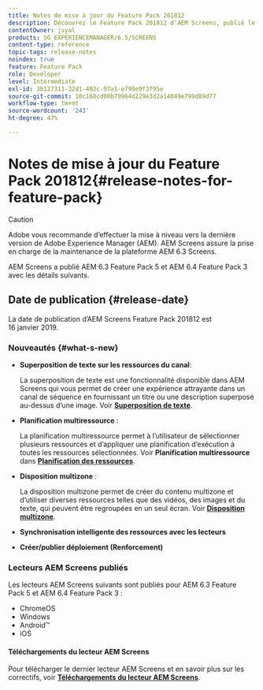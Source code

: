 ```yaml
---
title: Notes de mise à jour du Feature Pack 201812
description: Découvrez le Feature Pack 201812 d’AEM Screens, publié le 16 janvier 2019.
contentOwner: jsyal
products: SG_EXPERIENCEMANAGER/6.5/SCREENS
content-type: reference
topic-tags: release-notes
noindex: true
feature: Feature Pack
role: Developer
level: Intermediate
exl-id: 3b127311-32d1-402c-97a1-e799e9f3f95e
source-git-commit: 10c168cd00b79964d229e3d2a14049e799d89d77
workflow-type: tm+mt
source-wordcount: '243'
ht-degree: 47%

---
```


# Notes de mise à jour du Feature Pack 201812{#release-notes-for-feature-pack}

>[!CAUTION]
>
>Adobe vous recommande d’effectuer la mise à niveau vers la dernière version de Adobe Experience Manager (AEM). AEM Screens assure la prise en charge de la maintenance de la plateforme AEM 6.3 Screens.

AEM Screens a publié AEM 6.3 Feature Pack 5 et AEM 6.4 Feature Pack 3 avec les détails suivants.

## Date de publication {#release-date}

La date de publication d’AEM Screens Feature Pack 201812 est 16 janvier 2019.

### Nouveautés {#what-s-new}

* **Superposition de texte sur les ressources du canal**:

  La superposition de texte est une fonctionnalité disponible dans AEM Screens qui vous permet de créer une expérience attrayante dans un canal de séquence en fournissant un titre ou une description superposé au-dessus d’une image. Voir [**Superposition de texte**](text-overlay.md).

* **Planification multiressource** :

  La planification multiressource permet à l’utilisateur de sélectionner plusieurs ressources et d’appliquer une planification d’exécution à toutes les ressources sélectionnées. Voir **Planification multiressource** dans **[Planification des ressources](asset-level-scheduling.md)**.

* **Disposition multizone** :

  La disposition multizone permet de créer du contenu multizone et d’utiliser diverses ressources telles que des vidéos, des images et du texte, qui peuvent être regroupées en un seul écran. Voir **[Disposition multizone](multi-zone-layout-aem-screens.md)**.

* **Synchronisation intelligente des ressources avec les lecteurs**
* **Créer/publier déploiement (Renforcement)**

### Lecteurs AEM Screens publiés

Les lecteurs AEM Screens suivants sont publiés pour AEM 6.3 Feature Pack 5 et AEM 6.4 Feature Pack 3 :

* ChromeOS
* Windows
* Android™
* iOS

#### Téléchargements du lecteur AEM Screens

Pour télécharger le dernier lecteur AEM Screens et en savoir plus sur les correctifs, voir [**Téléchargements du lecteur AEM Screens**](https://download.macromedia.com/screens/).
